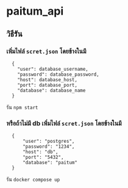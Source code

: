 # paitum_api
## วิธีรัน

### เพิ่มไฟล์ ```scret.json``` โดยข้างในมี
```
  {
    "user": database_username,
    "password": database_password,
    "host": database_host,
    "port": database_port,
    "database": database_name
  }
```
รัน 
```npm start```

### หรือถ้าไม่มี db เพิ่มไฟล์ ```scret.json``` โดยข้างในมี
```
  {
      "user": "postgres",
      "password": "1234",
      "host": "db",
      "port": "5432",
      "database": "paitum"
  }
```
รัน
```docker compose up```
